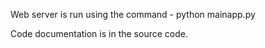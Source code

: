 Web server is run using the command - python mainapp.py    

Code documentation is in the source code.  
  

